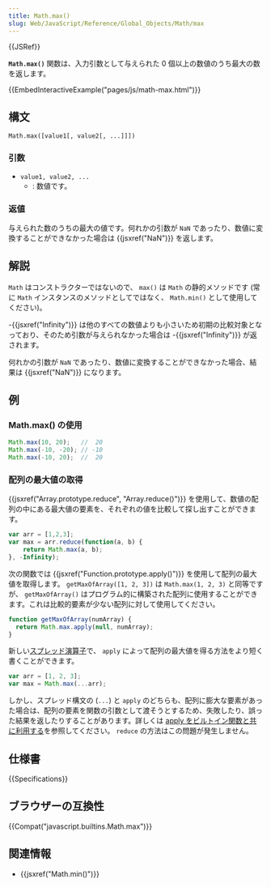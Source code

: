 ```yaml
---
title: Math.max()
slug: Web/JavaScript/Reference/Global_Objects/Math/max
---
```


{{JSRef}}

**`Math.max()`** 関数は、入力引数として与えられた 0 個以上の数値のうち最大の数を返します。

{{EmbedInteractiveExample("pages/js/math-max.html")}}

## 構文

```
Math.max([value1[, value2[, ...]]])
```

### 引数

- `value1, value2, ...`
  - : 数値です。

### 返値

与えられた数のうちの最大の値です。何れかの引数が `NaN` であったり、数値に変換することができなかった場合は {{jsxref("NaN")}} を返します。

## 解説

`Math` はコンストラクターではないので、 `max()` は `Math` の静的メソッドです (常に `Math` インスタンスのメソッドとしてではなく、 `Math.min()` として使用してください)。

\-{{jsxref("Infinity")}} は他のすべての数値よりも小さいため初期の比較対象となっており、そのため引数が与えられなかった場合は -{{jsxref("Infinity")}} が返されます。

何れかの引数が `NaN` であったり、数値に変換することができなかった場合、結果は {{jsxref("NaN")}} になります。

## 例

### Math.max() の使用

```js
Math.max(10, 20);   //  20
Math.max(-10, -20); // -10
Math.max(-10, 20);  //  20
```

### 配列の最大値の取得

{{jsxref("Array.prototype.reduce", "Array.reduce()")}} を使用して、数値の配列の中にある最大値の要素を、それぞれの値を比較して探し出すことができます。

```js
var arr = [1,2,3];
var max = arr.reduce(function(a, b) {
    return Math.max(a, b);
}, -Infinity);
```

次の関数では {{jsxref("Function.prototype.apply()")}} を使用して配列の最大値を取得します。 `getMaxOfArray([1, 2, 3])` は `Math.max(1, 2, 3)` と同等ですが、 `getMaxOfArray()` はプログラム的に構築された配列に使用することができます。これは比較的要素が少ない配列に対して使用してください。

```js
function getMaxOfArray(numArray) {
  return Math.max.apply(null, numArray);
}
```

新しい[スプレッド演算子](/ja/docs/Web/JavaScript/Reference/Operators/Spread_operator)で、 `apply` によって配列の最大値を得る方法をより短く書くことができます。

```js
var arr = [1, 2, 3];
var max = Math.max(...arr);
```

しかし、スプレッド構文の (`...`) と `apply` のどちらも、配列に膨大な要素があった場合は、配列の要素を関数の引数として渡そうとするため、失敗したり、誤った結果を返したりすることがあります。詳しくは [apply をビルトイン関数と共に利用する](/ja/docs/Web/JavaScript/Reference/Global_Objects/Function/apply#Using_apply_and_built-in_functions)を参照してください。 `reduce` の方法はこの問題が発生しません。

## 仕様書

{{Specifications}}

## ブラウザーの互換性

{{Compat("javascript.builtins.Math.max")}}

## 関連情報

- {{jsxref("Math.min()")}}
